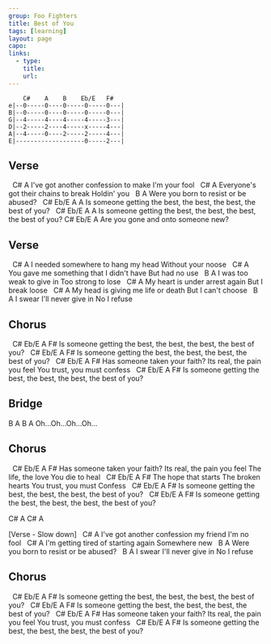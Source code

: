 ```yaml
---
group: Foo Fighters
title: Best of You
tags: [learning]
layout: page
capo: 
links: 
  - type: 
    title: 
    url: 
---
```


```chordpro
    C#    A    B    Eb/E   F#
e|--0-----0----0-----0-----0---|
B|--0-----0----0-----0-----0---|
G|--4-----4----4-----4-----3---|
D|--2-----2----4-----x-----4---|
A|--4-----0----2-----2-----4---|
E|-------------------0-----2---|
```

## Verse
&nbsp;                      C#                       A
I've got another confession to make   I'm your fool
&nbsp;                       C#                       A
Everyone's got their chains to break   Holdin' you
&nbsp;                   B               A
Were you born to resist or be abused?
&nbsp;                      C#                   Eb/E                A    A
Is someone getting the best, the best, the best, the best of you?
&nbsp;                      C#                   Eb/E                A    A
Is someone getting the best, the best, the best, the best of you?
C#                Eb/E            A
Are you gone and onto someone new?

## Verse
&nbsp;                       C#                         A
I needed somewhere to hang my head  Without your noose
&nbsp;                              C#                     A
You gave me something that I didn't have  But had no use
&nbsp;                      B                     A
I was too weak to give in   Too strong to lose
&nbsp;                    C#                          A
My heart is under arrest again   But I break loose
&nbsp;                    C#                              A
My head is giving me life or death   But I can't choose
&nbsp;                   B                 A
I swear I'll never give in   No I refuse

## Chorus
&nbsp;                      C#                  Eb/E                    A  F#
Is someone getting the best, the best, the best, the best of you?
&nbsp;                      C#                  Eb/E                    A  F#
Is someone getting the best, the best, the best, the best of you?
&nbsp;                        C#                  Eb/E                A                F#
Has someone taken your faith?  Its real, the pain you feel  You trust, you must confess
&nbsp;                      C#                 Eb/E                  A  F#
Is someone getting the best, the best, the best, the best of you?

## Bridge
B    A    B    A
Oh...Oh...Oh...Oh...

## Chorus
&nbsp;                      C#                     Eb/E                A                 F#
Has someone taken your faith? Its real, the pain you feel  The life, the love  You die to heal
&nbsp;    C#                      Eb/E              A                 F#
The hope that starts  The broken hearts   You trust, you must  Confess
&nbsp;                      C#                 Eb/E                    A  F#
Is someone getting the best, the best, the best, the best of you?
&nbsp;                      C#                 Eb/E                    A  F#
Is someone getting the best, the best, the best, the best of you?

C#  A  C#  A

[Verse - Slow down]
&nbsp;                      C#                       A
I've got another confession my friend   I'm no fool
&nbsp;                    C#                          A
I'm getting tired of starting again   Somewhere new
&nbsp;                 B             A
Were you born to resist or be abused?
&nbsp;                       B          A
I swear I'll never give in  No I refuse

## Chorus
&nbsp;                      C#                  Eb/E                    A  F#
Is someone getting the best, the best, the best, the best of you?
&nbsp;                      C#                  Eb/E                    A  F#
Is someone getting the best, the best, the best, the best of you?
&nbsp;                        C#                  Eb/E                A                F#
Has someone taken your faith?  Its real, the pain you feel  You trust, you must confess
&nbsp;                      C#                 Eb/E                  A  F#
Is someone getting the best, the best, the best, the best of you?

